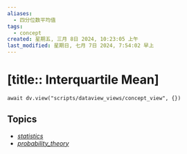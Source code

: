 ```yaml
---
aliases:
  - 四分位数平均值
tags:
  - concept
created: 星期五, 三月 8日 2024, 10:23:05 上午
last_modified: 星期日, 七月 7日 2024, 7:54:02 早上
---
```


# [title:: Interquartile Mean]

```dataviewjs
await dv.view("scripts/dataview_views/concept_view", {})
```

## Topics

- [_statistics_](_statistics_.md)
- [_probability_theory_](_probability_theory_.md)
